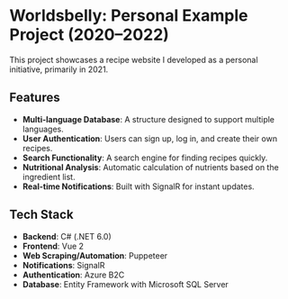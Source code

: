 # Worldsbelly: Personal Example Project (2020–2022)

This project showcases a recipe website I developed as a personal initiative, primarily in 2021.

## Features

- **Multi-language Database**: A structure designed to support multiple languages.
- **User Authentication**: Users can sign up, log in, and create their own recipes.
- **Search Functionality**: A search engine for finding recipes quickly.
- **Nutritional Analysis**: Automatic calculation of nutrients based on the ingredient list.
- **Real-time Notifications**: Built with SignalR for instant updates.

## Tech Stack

- **Backend**: C# (.NET 6.0)
- **Frontend**: Vue 2
- **Web Scraping/Automation**: Puppeteer
- **Notifications**: SignalR
- **Authentication**: Azure B2C
- **Database**: Entity Framework with Microsoft SQL Server
